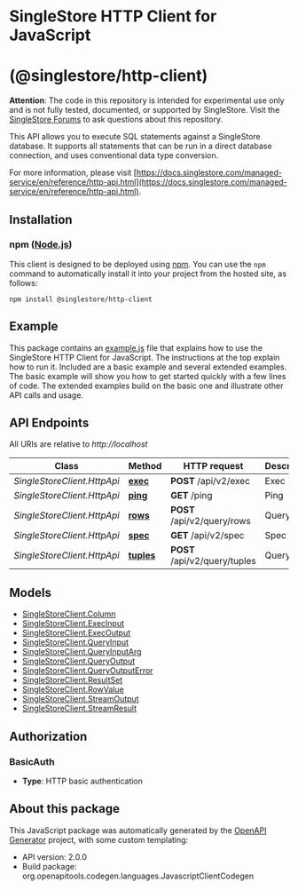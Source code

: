 # SingleStore HTTP Client for JavaScript
# (@singlestore/http-client)

**Attention**: The code in this repository is intended for experimental use only and is not fully tested, documented, or supported by SingleStore. Visit the [SingleStore Forums](https://www.singlestore.com/forum/) to ask questions about this repository.

This API allows you to execute SQL statements against a SingleStore database.  It supports all statements that can be run in a direct database connection, and uses conventional data type conversion.

For more information, please visit [https://docs.singlestore.com/managed-service/en/reference/http-api.html](https://docs.singlestore.com/managed-service/en/reference/http-api.html).


## Installation

### npm ([Node.js](https://nodejs.org/))

This client is designed to be deployed using [npm](https://www.npmjs.com/).  You can use the `npm` command to automatically install it into your project from the hosted site, as follows:

```shell
npm install @singlestore/http-client
```

## Example

This package contains an [example.js](example.js) file that explains how to use the SingleStore HTTP Client for JavaScript.  The instructions at the top explain how to run it.  Included are a basic example and several extended examples.  The basic example will show you how to get started quickly with a few lines of code.  The extended examples build on the basic one and illustrate other API calls and usage.

## API Endpoints

All URIs are relative to *http://localhost*

Class | Method | HTTP request | Description
------------ | ------------- | ------------- | -------------
*SingleStoreClient.HttpApi* | [**exec**](docs/HttpApi.md#exec) | **POST** /api/v2/exec | Exec
*SingleStoreClient.HttpApi* | [**ping**](docs/HttpApi.md#ping) | **GET** /ping | Ping
*SingleStoreClient.HttpApi* | [**rows**](docs/HttpApi.md#rows) | **POST** /api/v2/query/rows | Query
*SingleStoreClient.HttpApi* | [**spec**](docs/HttpApi.md#spec) | **GET** /api/v2/spec | Spec
*SingleStoreClient.HttpApi* | [**tuples**](docs/HttpApi.md#tuples) | **POST** /api/v2/query/tuples | Query


## Models

 - [SingleStoreClient.Column](docs/Column.md)
 - [SingleStoreClient.ExecInput](docs/ExecInput.md)
 - [SingleStoreClient.ExecOutput](docs/ExecOutput.md)
 - [SingleStoreClient.QueryInput](docs/QueryInput.md)
 - [SingleStoreClient.QueryInputArg](docs/QueryInputArg.md)
 - [SingleStoreClient.QueryOutput](docs/QueryOutput.md)
 - [SingleStoreClient.QueryOutputError](docs/QueryOutputError.md)
 - [SingleStoreClient.ResultSet](docs/ResultSet.md)
 - [SingleStoreClient.RowValue](docs/RowValue.md)
 - [SingleStoreClient.StreamOutput](docs/StreamOutput.md)
 - [SingleStoreClient.StreamResult](docs/StreamResult.md)


## Authorization



### BasicAuth


- **Type**: HTTP basic authentication


## About this package

This JavaScript package was automatically generated by the [OpenAPI Generator](https://openapi-generator.tech) project, with some custom templating:

- API version: 2.0.0
- Build package: org.openapitools.codegen.languages.JavascriptClientCodegen

